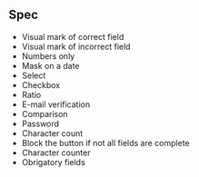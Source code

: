 ## Spec
- Visual mark of correct field
- Visual mark of incorrect field
- Numbers only
- Mask on a date
- Select
- Checkbox
- Ratio
- E-mail verification
- Comparison
- Password
- Character count
- Block the button if not all fields are complete
- Character counter
- Obrigatory fields
